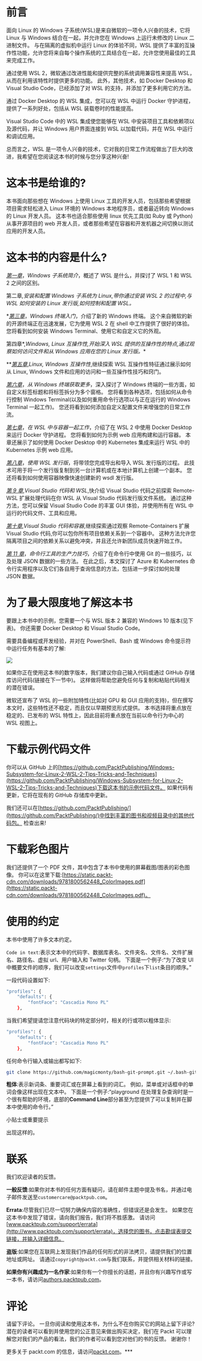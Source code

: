 # 前言

面向 Linux 的 Windows 子系统(WSL)是来自微软的一项令人兴奋的技术，它将 Linux 与 Windows 结合在一起，并允许您在 Windows 上运行未修改的 Linux 二进制文件。 与在隔离的虚拟机中运行 Linux 的体验不同，WSL 提供了丰富的互操作性功能，允许您将来自每个操作系统的工具结合在一起，允许您使用最佳的工具来完成工作。

通过使用 WSL 2，微软通过改进性能和提供完整的系统调用兼容性来提高 WSL，从而在利用该特性时提供更多的功能。 此外，其他技术，如 Docker Desktop 和 Visual Studio Code，已经添加了对 WSL 的支持，并添加了更多利用它的方法。

通过 Docker Desktop 的 WSL 集成，您可以在 WSL 中运行 Docker 守护进程，提供了一系列好处，包括从 WSL 装载卷时的性能提高。

Visual Studio Code 中的 WSL 集成使您能够在 WSL 中安装项目工具和依赖项以及源代码，并让 Windows 用户界面连接到 WSL 以加载代码，并在 WSL 中运行和调试应用。

总而言之，WSL 是一项令人兴奋的技术，它对我的日常工作流程做出了巨大的改进，我希望在您阅读这本书的时候与您分享这种兴奋!

# 这本书是给谁的?

本书面向那些想在 Windows 上使用 Linux 工具的开发人员，包括那些希望根据项目需求轻松进入 Linux 环境的 Windows 本地程序员，或者最近转向 Windows 的 Linux 开发人员。 这本书也适合那些使用 linux 优先工具(如 Ruby 或 Python)从事开源项目的 web 开发人员，或者那些希望在容器和开发机器之间切换以测试应用的开发人员。

# 这本书的内容是什么?

[*第一章*](01.html#_idTextAnchor017)，*Windows 子系统简介*，概述了 WSL 是什么，并探讨了 WSL 1 和 WSL 2 之间的区别。

第二章[](02.html#_idTextAnchor023)*,*安装和配置 Windows 子系统为 Linux*,带你通过安装 WSL 2 的过程中,与 WSL 如何安装的 Linux 发行版,如何控制和配置 WSL。*

 *[*第三章*](03.html#_idTextAnchor037)，*Windows 终端入门*，介绍了新的 Windows 终端。 这个来自微软的新的开源终端正在迅速发展，它为使用 WSL 2 在 shell 中工作提供了很好的体验。 您将看到如何安装 Windows Terminal、使用它和自定义它的外观。

第四章[](04.html#_idTextAnchor047)*,*Windows, Linux 互操作性,开始深入 WSL 提供的互操作性的特点,通过观察如何访问文件和从 Windows 应用在您的 Linux 发行版。**

 **[*第五章*](05.html#_idTextAnchor054),*Linux, Windows 互操作性*,继续探索 WSL 互操作性特征通过展示如何从 Linux, Windows 文件和应用的访问和一些互操作性技巧和窍门。

[*第六章*](06.html#_idTextAnchor069)，*从 Windows 终端获取更多*，深入探讨了 Windows 终端的一些方面，如自定义标签标题和将标签拆分为多个窗格。 您将看到各种选项，包括如何从命令行控制 Windows Terminal(以及如何重用命令行选项以与正在运行的 Windows Terminal 一起工作)。 您还将看到如何添加自定义配置文件来增强您的日常工作流。

[*第七章*](07.html#_idTextAnchor082)，*在 WSL 中与容器一起工作*，介绍了在 WSL 2 中使用 Docker Desktop 来运行 Docker 守护进程。 您将看到如何为示例 web 应用构建和运行容器。 本章还展示了如何使用 Docker Desktop 中的 Kubernetes 集成来运行 WSL 中的 Kubernetes 示例 web 应用。

[*第八章*](08.html#_idTextAnchor098)，*使用 WSL 发行版*，将带领您完成导出和导入 WSL 发行版的过程。 此技术可用于将一个发行版复制到另一台计算机或在本地计算机上创建一个副本。 您还将看到如何使用容器映像快速创建新的 wsdl 发行版。

[*第 9 章*](09.html#_idTextAnchor111),*Visual Studio 代码和 WSL*,快介绍 Visual Studio 代码之前探索 Remote-WSL 扩展处理代码在你 WSL 从 Visual Studio 代码发行版文件系统。 通过这种方法，您可以保留 Visual Studio Code 的丰富 GUI 体验，并使用所有在 WSL 中运行的代码文件、工具和应用。

[*第十章*](10.html#_idTextAnchor125),*Visual Studio 代码和容器*,继续探索通过观察 Remote-Containers 扩展 Visual Studio 代码,你可以包你所有项目依赖关系到一个容器中。 这种方法允许您隔离项目之间的依赖关系以避免冲突，并且还允许新团队成员快速开始工作。

[*第 11 章*](11.html#_idTextAnchor148)，*命令行工具的生产力技巧*，介绍了在命令行中使用 Git 的一些技巧，以及处理 JSON 数据的一些方法。 在此之后，本文探讨了 Azure 和 Kubernetes 命令行实用程序以及它们各自用于查询信息的方法，包括进一步探讨如何处理 JSON 数据。

# 为了最大限度地了解这本书

要跟上本书中的示例，您需要一个与 WSL 版本 2 兼容的 Windows 10 版本(见下表)。 你还需要 Docker Desktop 和 Visual Studio Code。

需要具备编程或开发经验，并对在 PowerShell、Bash 或 Windows 命令提示符中运行任务有基本的了解:

![](img/B16412_Preface_Table.jpg)

如果你正在使用这本书的数字版本，我们建议你自己输入代码或通过 GitHub 存储库访问代码(链接在下一节中)。 这样做将帮助您避免任何与复制和粘贴代码相关的潜在错误。

微软还宣布了 WSL 的一些附加特性(比如对 GPU 和 GUI 应用的支持)，但在撰写本文时，这些特性还不稳定，而且仅以早期预览形式提供。 本书选择将重点放在稳定的、已发布的 WSL 特性上，因此目前将重点放在当前以命令行为中心的 WSL 视图上。

# 下载示例代码文件

你可以从 GitHub 上的[https://github.com/PacktPublishing/Windows-Subsystem-for-Linux-2-WSL-2-Tips-Tricks-and-Techniques](https://github.com/PacktPublishing/Windows-Subsystem-for-Linux-2-WSL-2-Tips-Tricks-and-Techniques)下载这本书的示例代码文件。 如果代码有更新，它将在现有的 GitHub 存储库中更新。

我们还可以在[https://github.com/PacktPublishing/](https://github.com/PacktPublishing/)中找到丰富的图书和视频目录中的其他代码包。 检查出来!

# 下载彩色图片

我们还提供了一个 PDF 文件，其中包含了本书中使用的屏幕截图/图表的彩色图像。 你可以在这里下载:[https://static.packt-cdn.com/downloads/9781800562448_ColorImages.pdf](https://static.packt-cdn.com/downloads/9781800562448_ColorImages.pdf)。

# 使用的约定

本书中使用了许多文本约定。

`Code in text`:表示文本中的代码字、数据库表名、文件夹名、文件名、文件扩展名、路径名、虚拟 url、用户输入和 Twitter 句柄。 下面是一个例子:“为了改变 UI 中概要文件的顺序，我们可以改变`settings`文件中`profiles`下`list`条目的顺序。”

一段代码设置如下:

```sh
"profiles": {
    "defaults": {
        "fontFace": "Cascadia Mono PL"
    },
```

当我们希望提请您注意代码块的特定部分时，相关的行或项以粗体显示:

```sh
"profiles": {
    "defaults": {
        "fontFace": "Cascadia Mono PL"
    },
```

任何命令行输入或输出都写如下:

```sh
git clone https://github.com/magicmonty/bash-git-prompt.git ~/.bash-git-prompt --depth=1
```

**粗体**:表示新词条、重要词汇或在屏幕上看到的词汇。 例如，菜单或对话框中的单词会像这样出现在文本中。 下面是一个例子:“playground 在处理复杂查询时是一个很有帮助的环境，底部的**Command Line**部分甚至为您提供了可以复制并在脚本中使用的命令行。”

小贴士或重要提示

出现这样的。

# 联系

我们欢迎读者的反馈。

**一般反馈**:如果你对本书的任何方面有疑问，请在邮件主题中提及书名，并通过电子邮件发送至`customercare@packtpub.com`。

**Errata**:尽管我们已尽一切努力确保内容的准确性，但错误还是会发生。 如果您在这本书中发现了错误，请向我们报告，我们将不胜感激。 请访问[www.packtpub.com/support/errata](http://www.packtpub.com/support/errata)，选择您的图书，点击勘误表提交链接，并输入详细信息。

**盗版**:如果您在互联网上发现我们作品的任何形式的非法拷贝，请提供我们的位置地址或网址。 请通过`copyright@packt.com`与我们联系，并提供相关材料的链接。

**如果你有兴趣成为一名作家**:如果你有一个你擅长的话题，并且你有兴趣写作或写一本书，请访问[authors.packtpub.com](http://authors.packtpub.com)。

# 评论

请留下评论。 一旦你阅读和使用这本书，为什么不在你购买它的网站上留下评论? 潜在的读者可以看到并使用您的公正意见来做出购买决定，我们在 Packt 可以理解您对我们的产品的看法，我们的作者可以看到您对他们的书的反馈。 谢谢你！

更多关于 packt.com 的信息，请访问[packt.com](http://packt.com)。***